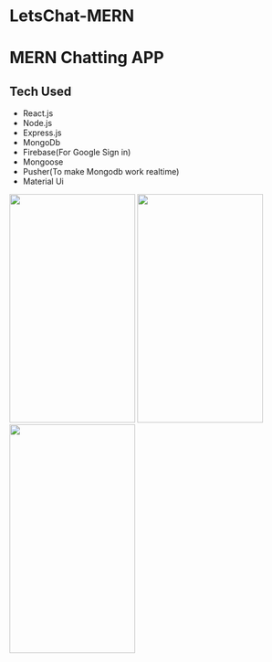 # LetsChat-MERN
<h1> MERN Chatting APP</h1>
<h2>Tech Used</h2>
<ul>
<li> React.js  </li>
<li> Node.js  </li>
<li>Express.js  </li>
<li> MongoDb  </li>
<li> Firebase(For Google Sign in)  </li>
<li> Mongoose  </li>
<li> Pusher(To make Mongodb work realtime)  </li>
<li> Material Ui  </li>
</ul>

<img src="https://user-images.githubusercontent.com/56843176/131099060-79fc9d14-53e0-43a3-af07-513a60e30851.png" height="400px" width="220px"/>
<img src="https://user-images.githubusercontent.com/56843176/131099073-116b93e5-ec97-41eb-b1dd-82e95297d1ae.png" height="400px" width="220px"/>
<img src="https://user-images.githubusercontent.com/56843176/131099088-9617fba3-9f3a-4dfa-80c0-6aba859674a6.png" height="400px" width="220px"/>

<!-- ![Screenshot (178)](https://user-images.githubusercontent.com/56843176/131099060-79fc9d14-53e0-43a3-af07-513a60e30851.png)
![Screenshot (179)](https://user-images.githubusercontent.com/56843176/131099073-116b93e5-ec97-41eb-b1dd-82e95297d1ae.png)
![Screenshot (176)](https://user-images.githubusercontent.com/56843176/131099088-9617fba3-9f3a-4dfa-80c0-6aba859674a6.png) -->

